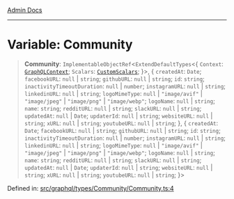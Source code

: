 [Admin Docs](/)

***

# Variable: Community

> **Community**: `ImplementableObjectRef`\<`ExtendDefaultTypes`\<\{ `Context`: [`GraphQLContext`](../../../../context/type-aliases/GraphQLContext.md); `Scalars`: [`CustomScalars`](../../../../scalars/type-aliases/CustomScalars.md); \}\>, \{ `createdAt`: `Date`; `facebookURL`: `null` \| `string`; `githubURL`: `null` \| `string`; `id`: `string`; `inactivityTimeoutDuration`: `null` \| `number`; `instagramURL`: `null` \| `string`; `linkedinURL`: `null` \| `string`; `logoMimeType`: `null` \| `"image/avif"` \| `"image/jpeg"` \| `"image/png"` \| `"image/webp"`; `logoName`: `null` \| `string`; `name`: `string`; `redditURL`: `null` \| `string`; `slackURL`: `null` \| `string`; `updatedAt`: `null` \| `Date`; `updaterId`: `null` \| `string`; `websiteURL`: `null` \| `string`; `xURL`: `null` \| `string`; `youtubeURL`: `null` \| `string`; \}, \{ `createdAt`: `Date`; `facebookURL`: `null` \| `string`; `githubURL`: `null` \| `string`; `id`: `string`; `inactivityTimeoutDuration`: `null` \| `number`; `instagramURL`: `null` \| `string`; `linkedinURL`: `null` \| `string`; `logoMimeType`: `null` \| `"image/avif"` \| `"image/jpeg"` \| `"image/png"` \| `"image/webp"`; `logoName`: `null` \| `string`; `name`: `string`; `redditURL`: `null` \| `string`; `slackURL`: `null` \| `string`; `updatedAt`: `null` \| `Date`; `updaterId`: `null` \| `string`; `websiteURL`: `null` \| `string`; `xURL`: `null` \| `string`; `youtubeURL`: `null` \| `string`; \}\>

Defined in: [src/graphql/types/Community/Community.ts:4](https://github.com/Sourya07/talawa-api/blob/3df16fa5fb47e8947dc575f048aef648ae9ebcf8/src/graphql/types/Community/Community.ts#L4)
